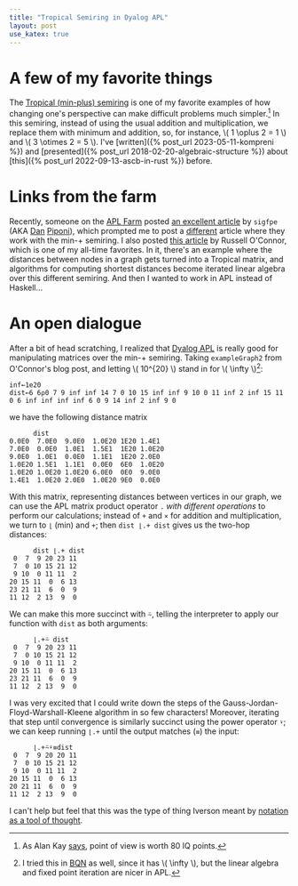 ```yaml
---
title: "Tropical Semiring in Dyalog APL"
layout: post
use_katex: true
---
```


# A few of my favorite things

The [Tropical (min-plus)
semiring](https://en.wikipedia.org/wiki/Tropical_semiring) is one of my
favorite examples of how changing one's perspective can make difficult problems
much simpler.[^1]
In this semiring, instead of using the usual addition and multiplication,
we replace them with minimum and addition, so, for instance, \\( 1 \oplus 2 = 1
\\) and \\( 3 \otimes 2 = 5 \\).
I've [written]({% post_url 2023-05-11-kompreni %}) and [presented]({% post_url
2018-02-20-algebraic-structure %}) about [this]({% post_url
2022-09-13-ascb-in-rust %}) before.

# Links from the farm

Recently, someone on the [APL Farm](https://aplwiki.com/wiki/APL_Farm) posted
[an excellent
article](http://blog.sigfpe.com/2009/05/three-projections-of-doctor-futamura.html)
by `sigfpe` (AKA [Dan](https://mathstodon.xyz/@dpiponi)
[Piponi](https://twitter.com/sigfpe)), which prompted me to post a
[different](http://blog.sigfpe.com/2007/06/how-to-write-tolerably-efficient.html)
article where they work with the min-+ semiring.
I also posted [this article](https://r6.ca/blog/20110808T035622Z.html) by
Russell O'Connor, which is one of my all-time favorites.
In it, there's an example where the distances between nodes in a graph gets
turned into a Tropical matrix, and algorithms for computing shortest distances
become iterated linear algebra over this different semiring.
And then I wanted to work in APL instead of Haskell...

# An open dialogue

After a bit of head scratching, I realized that [Dyalog
APL](https://www.dyalog.com/) is really good for manipulating matrices over the
min-+ semiring.
Taking `exampleGraph2` from O'Connor's blog post, and letting \\( 10^{20} \\)
stand in for \\( \infty \\)[^2]:

```apl
inf←1e20
dist←6 6⍴0 7 9 inf inf 14 7 0 10 15 inf inf 9 10 0 11 inf 2 inf 15 11 0 6 inf inf inf inf 6 0 9 14 inf 2 inf 9 0
```

we have the following distance matrix

```apl
      dist
0.0E0  7.0E0  9.0E0  1.0E20 1E20 1.4E1
7.0E0  0.0E0  1.0E1  1.5E1  1E20 1.0E20
9.0E0  1.0E1  0.0E0  1.1E1  1E20 2.0E0
1.0E20 1.5E1  1.1E1  0.0E0  6E0  1.0E20
1.0E20 1.0E20 1.0E20 6.0E0  0E0  9.0E0
1.4E1  1.0E20 2.0E0  1.0E20 9E0  0.0E0
```

With this matrix, representing distances between vertices in our graph, we can
use the APL matrix product operator `.` _with different operations_ to perform
our calculations; instead of `+` and `×` for addition and multiplication, we
turn to `⌊` (min) and `+`; then `dist ⌊.+ dist` gives us the two-hop distances:

```apl
      dist ⌊.+ dist
 0  7  9 20 23 11
 7  0 10 15 21 12
 9 10  0 11 11  2
20 15 11  0  6 13
23 21 11  6  0  9
11 12  2 13  9  0
```

We can make this more succinct with `⍨`, telling the interpreter to apply our
function with `dist` as both arguments:

```apl
      ⌊.+⍨ dist
 0  7  9 20 23 11
 7  0 10 15 21 12
 9 10  0 11 11  2
20 15 11  0  6 13
23 21 11  6  0  9
11 12  2 13  9  0
```

I was very excited that I could write down the steps of the
Gauss-Jordan-Floyd-Warshall-Kleene algorithm in so few characters!
Moreover, iterating that step until convergence is similarly succinct using the
power operator `⍣`; we can keep running `⌊.+` until the output matches (`≡`) the input:

```apl
      ⌊.+⍨⍣≡dist
 0  7  9 20 20 11
 7  0 10 15 21 12
 9 10  0 11 11  2
20 15 11  0  6 13
20 21 11  6  0  9
11 12  2 13  9  0
```

I can't help but feel that this was the type of thing Iverson meant by
[notation as a tool of thought](https://www.jsoftware.com/papers/tot.htm).


[^1]: As Alan Kay [says](https://quoteinvestigator.com/2018/05/29/pov/), point
    of view is worth 80 IQ points.

[^2]: I tried this in [BQN](https://mlochbaum.github.io/BQN/) as well, since it
    has \\( \infty \\), but the linear algebra and fixed point iteration are
    nicer in APL.
